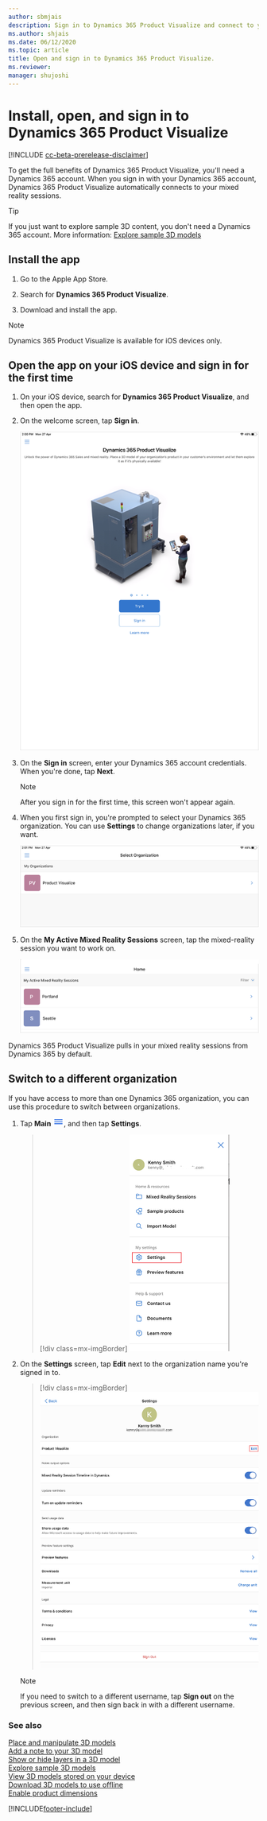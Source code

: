 ```yaml
---
author: sbmjais
description: Sign in to Dynamics 365 Product Visualize and connect to your Dynamics 365 instance
ms.author: shjais
ms.date: 06/12/2020
ms.topic: article
title: Open and sign in to Dynamics 365 Product Visualize.
ms.reviewer: 
manager: shujoshi
---
```


# Install, open, and sign in to Dynamics 365 Product Visualize

[!INCLUDE [cc-beta-prerelease-disclaimer](../includes/cc-beta-prerelease-disclaimer.md)]

To get the full benefits of Dynamics 365 Product Visualize, you'll need a Dynamics 365 account. When you sign in with your Dynamics 365 account, Dynamics 365 Product Visualize automatically connects to your mixed reality sessions.

> [!TIP]
> If you just want to explore sample 3D content, you don't need a Dynamics 365 account. More information: [Explore sample 3D models](explore-samples.md)
 
## Install the app

1. Go to the Apple App Store.

2. Search for **Dynamics 365 Product Visualize**.

3. Download and install the app.

> [!NOTE]
> Dynamics 365 Product Visualize is available for iOS devices only.

## Open the app on your iOS device and sign in for the first time

1.	On your iOS device, search for **Dynamics 365 Product Visualize**, and then open the app.

2.	On the welcome screen, tap **Sign in**.

    ![Welcome screen.](media/welcome.PNG "Welcome screen")
 
3.	On the **Sign in** screen, enter your Dynamics 365 account credentials. When you're done, tap **Next**.  
 
    > [!NOTE]
    > After you sign in for the first time, this screen won't appear again.

4.	When you first sign in, you're prompted to select your Dynamics 365 organization. You can use **Settings** to change organizations later, if you want.  

    ![My organizations screen.](media/my-organizations.PNG "My organizations screen") 
 
5.	On the **My Active Mixed Reality Sessions** screen, tap the mixed-reality session you want to work on.  

    ![My Active Mixed Reality Sessions.](media/my-open-opportunities.PNG "My Active Mixed Reality Sessions")
 
Dynamics 365 Product Visualize pulls in your mixed reality sessions from Dynamics 365 by default.

## Switch to a different organization

If you have access to more than one Dynamics 365 organization, you can use this procedure to switch between organizations.

1.	Tap **Main** ![Main menu.](media/hamburger-icon.png "Main menu"), and then tap **Settings**.

    > [!div class=mx-imgBorder]
    > ![Account settings menu item.](media/edit-account-settings.png "Account settings menu item")
  
2.	On the **Settings** screen, tap **Edit** next to the organization name you're signed in to.

    > [!div class=mx-imgBorder]
    > ![Edit account settings.](media/account-settings.png "Edit account settings")
 
    > [!NOTE]
    > If you need to switch to a different username, tap **Sign out** on the previous screen, and then sign back in with a different username.

### See also

[Place and manipulate 3D models](manipulate-models.md)<br>
[Add a note to your 3D model](add-note.md)<br>
[Show or hide layers in a 3D model](layers.md)<br>
[Explore sample 3D models](explore-samples.md)<br>
[View 3D models stored on your device](browse-models.md)<br>
[Download 3D models to use offline](download-models.md)<br>
[Enable product dimensions](product-dimensions.md)


[!INCLUDE[footer-include](../includes/footer-banner.md)]
